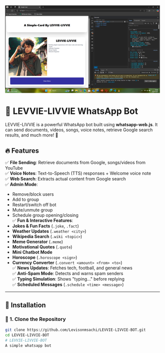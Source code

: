 ![Project Screenshot](https://github.com/Levisonmsachi/SIMPLE-CARD-TailwindCSS/blob/main/Screenshot%20(110).png?raw=true)

# 🤖 LEVVIE-LIVVIE WhatsApp Bot

LEVVIE-LIVVIE is a powerful WhatsApp bot built using **whatsapp-web.js**. It can send documents, videos, songs, voice notes, retrieve Google search results, and much more! 🚀  

## 🔥 Features  
✅ **File Sending**: Retrieve documents from Google, songs/videos from YouTube  
✅ **Voice Notes**: Text-to-Speech (TTS) responses + Welcome voice note  
✅ **Web Search**: Extracts actual content from Google search  
✅ **Admin Mode**:  
   - Remove/block users  
   - Add to group  
   - Restart/switch off bot  
   - Mute/unmute group  
   - Schedule group opening/closing  
✅ **Fun & Interactive Features**:  
   - **Jokes & Fun Facts** (`.joke`, `.fact`)  
   - **Weather Updates** (`.weather <city>`)  
   - **Wikipedia Search** (`.wiki <topic>`)  
   - **Meme Generator** (`.meme`)  
   - **Motivational Quotes** (`.quote`)  
   - **Mini Chatbot Mode**  
   - **Horoscope** (`.horoscope <sign>`)  
   - **Currency Converter** (`.convert <amount> <from> <to>`)  
✅ **News Updates**: Fetches tech, football, and general news  
✅ **Anti-Spam Mode**: Detects and warns spam senders  
✅ **Typing Simulation**: Shows "typing..." before replying  
✅ **Scheduled Messages** (`.schedule <time> <message>`)  

---

## 🚀 Installation  

### 📌 **1. Clone the Repository**  
```sh
git clone https://github.com/Levisonmsachi/LEVVIE-LIVVIE-BOT.git
cd LEVVIE-LIVVIE-BOT
# LEVVIE-LIVVIE-BOT
A simple whatsapp bot
